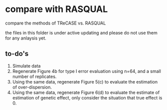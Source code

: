 # compare with RASQUAL
compare the methods of TReCASE vs. RASQUAL  

the files in this folder is under active updating and please do not use them for any anlaysis yet. 

## to-do's

1. Simulate data
2. Regenerate Figure 4b for type I error evaluation using n=64, and a small number of replicates. 
3. Using the same data, regenerate Figure 5(c) to evaluate the estimation of over-dispersion. 
4. Using the same data, regenerate Figure 6(d) to evaluate the estimate of estimation of genetic effect, only consider the situation that true effect is 0. 
